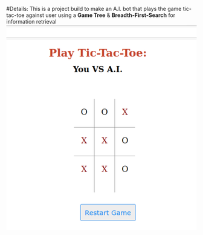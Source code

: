 #Details:
This is a project build to make an A.I. bot that plays the game tic-tac-toe against user using a **Game Tree** & **Breadth-First-Search** for information retrieval
![Alt Text](doc/screenshot.png)
